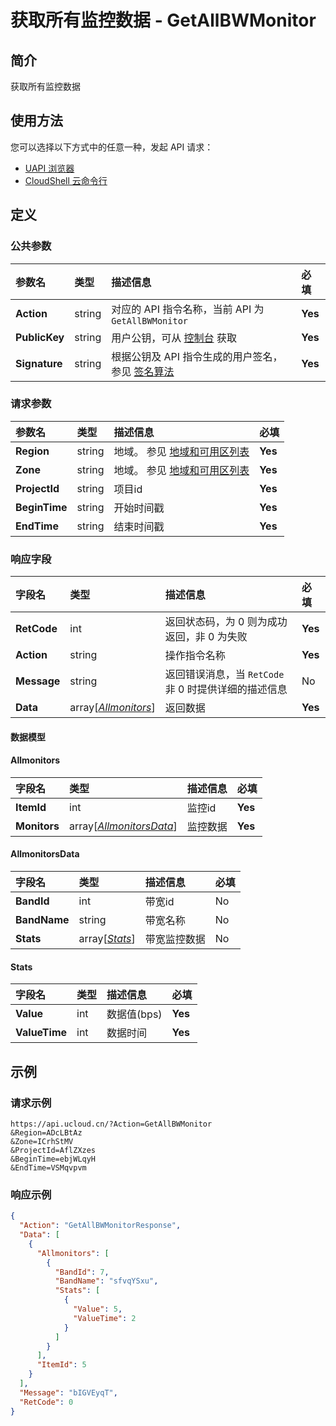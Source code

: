 # 获取所有监控数据 - GetAllBWMonitor

## 简介

获取所有监控数据






## 使用方法

您可以选择以下方式中的任意一种，发起 API 请求：
- [UAPI 浏览器](https://console.ucloud.cn/uapi/detail?id=GetAllBWMonitor)
- [CloudShell 云命令行](https://shell.ucloud.cn/)


## 定义

### 公共参数

| 参数名 | 类型 | 描述信息 | 必填 |
|:---|:---|:---|:---|
| **Action**     | string  | 对应的 API 指令名称，当前 API 为 `GetAllBWMonitor`                        | **Yes** |
| **PublicKey**  | string  | 用户公钥，可从 [控制台](https://console.ucloud.cn/uapi/apikey) 获取                                             | **Yes** |
| **Signature**  | string  | 根据公钥及 API 指令生成的用户签名，参见 [签名算法](api/summary/signature.md)  | **Yes** |

### 请求参数

| 参数名 | 类型 | 描述信息 | 必填 |
|:---|:---|:---|:---|
| **Region** | string | 地域。 参见 [地域和可用区列表](https://docs.ucloud.cn/api/summary/regionlist) |**Yes**|
| **Zone** | string | 地域。 参见 [地域和可用区列表](https://docs.ucloud.cn/api/summary/regionlist) |**Yes**|
| **ProjectId** | string | 项目id |**Yes**|
| **BeginTime** | string | 开始时间戳 |**Yes**|
| **EndTime** | string | 结束时间戳 |**Yes**|

### 响应字段

| 字段名 | 类型 | 描述信息 | 必填 |
|:---|:---|:---|:---|
| **RetCode** | int | 返回状态码，为 0 则为成功返回，非 0 为失败 |**Yes**|
| **Action** | string | 操作指令名称 |**Yes**|
| **Message** | string | 返回错误消息，当 `RetCode` 非 0 时提供详细的描述信息 |No|
| **Data** | array[[*Allmonitors*](#Allmonitors)] | 返回数据 |**Yes**|

#### 数据模型


#### Allmonitors

| 字段名 | 类型 | 描述信息 | 必填 |
|:---|:---|:---|:---|
| **ItemId** | int | 监控id |**Yes**|
| **Monitors** | array[[*AllmonitorsData*](#AllmonitorsData)] | 监控数据 |**Yes**|

#### AllmonitorsData

| 字段名 | 类型 | 描述信息 | 必填 |
|:---|:---|:---|:---|
| **BandId** | int | 带宽id |No|
| **BandName** | string | 带宽名称 |No|
| **Stats** | array[[*Stats*](#Stats)] | 带宽监控数据 |No|

#### Stats

| 字段名 | 类型 | 描述信息 | 必填 |
|:---|:---|:---|:---|
| **Value** | int | 数据值(bps) |**Yes**|
| **ValueTime** | int | 数据时间 |**Yes**|

## 示例

### 请求示例
    
```
https://api.ucloud.cn/?Action=GetAllBWMonitor
&Region=ADcLBtAz
&Zone=ICrhStMV
&ProjectId=AflZXzes
&BeginTime=ebjWLqyH
&EndTime=VSMqvpvm
```

### 响应示例
    
```json
{
  "Action": "GetAllBWMonitorResponse",
  "Data": [
    {
      "Allmonitors": [
        {
          "BandId": 7,
          "BandName": "sfvqYSxu",
          "Stats": [
            {
              "Value": 5,
              "ValueTime": 2
            }
          ]
        }
      ],
      "ItemId": 5
    }
  ],
  "Message": "bIGVEyqT",
  "RetCode": 0
}
```





